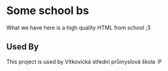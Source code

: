 # Some school bs

What we have here is a high quality HTML from school ;3


## Used By

This project is used by Vítkovická střední průmyslová škola :P
